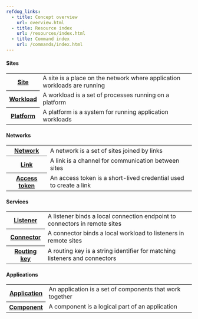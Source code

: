 ```yaml
---
refdog_links:
  - title: Concept overview
    url: overview.html
  - title: Resource index
    url: /resources/index.html
  - title: Command index
    url: /commands/index.html
---
```


#### Sites

<table class="objects">
<tr><th><a href="{{site_prefix}}/concepts/site.html">Site</a></th><td>A site is a place on the network where application workloads are running</td></tr>
<tr><th><a href="{{site_prefix}}/concepts/workload.html">Workload</a></th><td>A workload is a set of processes running on a platform</td></tr>
<tr><th><a href="{{site_prefix}}/concepts/platform.html">Platform</a></th><td>A platform is a system for running application workloads</td></tr>
</table>

#### Networks

<table class="objects">
<tr><th><a href="{{site_prefix}}/concepts/network.html">Network</a></th><td>A network is a set of sites joined by links</td></tr>
<tr><th><a href="{{site_prefix}}/concepts/link.html">Link</a></th><td>A link is a channel for communication between sites</td></tr>
<tr><th><a href="{{site_prefix}}/concepts/access-token.html">Access token</a></th><td>An access token is a short-lived credential used to create a link</td></tr>
</table>

#### Services

<table class="objects">
<tr><th><a href="{{site_prefix}}/concepts/listener.html">Listener</a></th><td>A listener binds a local connection endpoint to connectors in remote sites</td></tr>
<tr><th><a href="{{site_prefix}}/concepts/connector.html">Connector</a></th><td>A connector binds a local workload to listeners in remote sites</td></tr>
<tr><th><a href="{{site_prefix}}/concepts/routing-key.html">Routing key</a></th><td>A routing key is a string identifier for matching listeners and connectors</td></tr>
</table>

#### Applications

<table class="objects">
<tr><th><a href="{{site_prefix}}/concepts/application.html">Application</a></th><td>An application is a set of components that work together</td></tr>
<tr><th><a href="{{site_prefix}}/concepts/component.html">Component</a></th><td>A component is a logical part of an application</td></tr>
</table>
